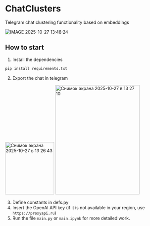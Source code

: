 # ChatClusters
Telegram chat clustering functionality based on embeddings

![IMAGE 2025-10-27 13:48:24](https://github.com/user-attachments/assets/806c77d1-4d67-4605-8f30-bd249eeca127)


## How to start
1. Install the dependencies
```bash
pip install requirements.txt
```
2. Export the chat in telegram
<img width="158" height="169" alt="Снимок экрана 2025-10-27 в 13 26 43" src="https://github.com/user-attachments/assets/c8a9788d-bb88-48ed-9a4d-b844115fdecd" />


<img width="272" height="353" alt="Снимок экрана 2025-10-27 в 13 27 10" src="https://github.com/user-attachments/assets/d5054ea8-561e-48cb-b102-a32b8f94d022" />

3. Define constants in defs.py
4. Insert the OpenAI API key (if it is not available in your region, use `https://proxyapi.ru`)
5. Run the file `main.py` or `main.ipynb` for more detailed work.
